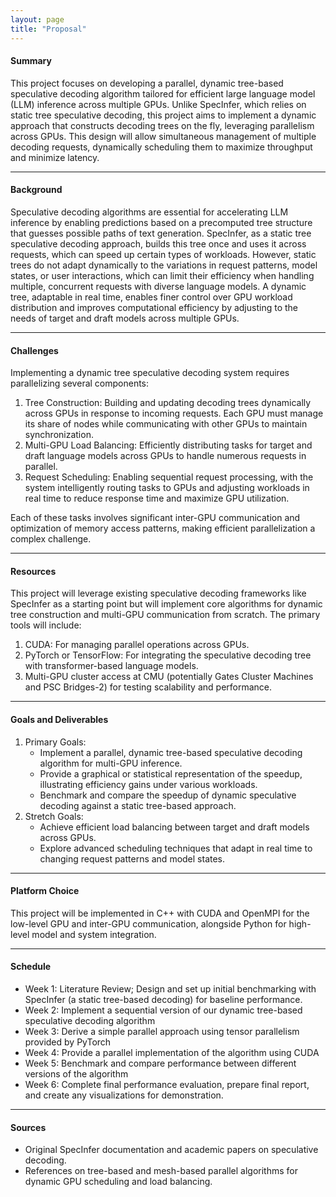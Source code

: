 ```yaml
---
layout: page
title: "Proposal"
---
```


#### Summary
This project focuses on developing a parallel, dynamic tree-based speculative decoding algorithm tailored for efficient large language model (LLM) inference across multiple GPUs. Unlike SpecInfer, which relies on static tree speculative decoding, this project aims to implement a dynamic approach that constructs decoding trees on the fly, leveraging parallelism across GPUs. This design will allow simultaneous management of multiple decoding requests, dynamically scheduling them to maximize throughput and minimize latency.

***
#### Background
Speculative decoding algorithms are essential for accelerating LLM inference by enabling predictions based on a precomputed tree structure that guesses possible paths of text generation. SpecInfer, as a static tree speculative decoding approach, builds this tree once and uses it across requests, which can speed up certain types of workloads. However, static trees do not adapt dynamically to the variations in request patterns, model states, or user interactions, which can limit their efficiency when handling multiple, concurrent requests with diverse language models. A dynamic tree, adaptable in real time, enables finer control over GPU workload distribution and improves computational efficiency by adjusting to the needs of target and draft models across multiple GPUs.

***
#### Challenges

Implementing a dynamic tree speculative decoding system requires parallelizing several components:
1. Tree Construction: Building and updating decoding trees dynamically across GPUs in response to incoming requests. Each GPU must manage its share of nodes while communicating with other GPUs to maintain synchronization.
2. Multi-GPU Load Balancing: Efficiently distributing tasks for target and draft language models across GPUs to handle numerous requests in parallel.
3. Request Scheduling: Enabling sequential request processing, with the system intelligently routing tasks to GPUs and adjusting workloads in real time to reduce response time and maximize GPU utilization.

Each of these tasks involves significant inter-GPU communication and optimization of memory access patterns, making efficient parallelization a complex challenge.

***
#### Resources
This project will leverage existing speculative decoding frameworks like SpecInfer as a starting point but will implement core algorithms for dynamic tree construction and multi-GPU communication from scratch. The primary tools will include:
1. CUDA: For managing parallel operations across GPUs.
2. PyTorch or TensorFlow: For integrating the speculative decoding tree with transformer-based language models.
3. Multi-GPU cluster access at CMU (potentially Gates Cluster Machines and PSC Bridges-2) for testing scalability and performance.

***
#### Goals and Deliverables
1. Primary Goals:
    * Implement a parallel, dynamic tree-based speculative decoding algorithm for multi-GPU inference.
    * Provide a graphical or statistical representation of the speedup, illustrating efficiency gains under various workloads.
    * Benchmark and compare the speedup of dynamic speculative decoding against a static tree-based approach.
2. Stretch Goals:
    * Achieve efficient load balancing between target and draft models across GPUs.
    * Explore advanced scheduling techniques that adapt in real time to changing request patterns and model states.


***
#### Platform Choice
This project will be implemented in C++ with CUDA and OpenMPI for the low-level GPU and inter-GPU communication, alongside Python for high-level model and system integration.

***
#### Schedule

* Week 1: Literature Review; Design and set up initial benchmarking with SpecInfer (a static tree-based decoding) for baseline performance.
* Week 2: Implement a sequential version of our dynamic tree-based speculative decoding algorithm
* Week 3: Derive a simple parallel approach using tensor parallelism provided by PyTorch
* Week 4: Provide a parallel implementation of the algorithm using CUDA
* Week 5: Benchmark and compare performance between different versions of the algorithm
* Week 6: Complete final performance evaluation, prepare final report, and create any visualizations for demonstration.

***
#### Sources
* Original SpecInfer documentation and academic papers on speculative decoding.
* References on tree-based and mesh-based parallel algorithms for dynamic GPU scheduling and load balancing.
